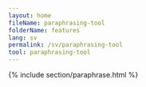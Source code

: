 ```yaml
---
layout: home
fileName: paraphrasing-tool
folderName: features
lang: sv
permalink: /sv/paraphrasing-tool
tool: paraphrasing-tool
---
```

{% include section/paraphrase.html %}
